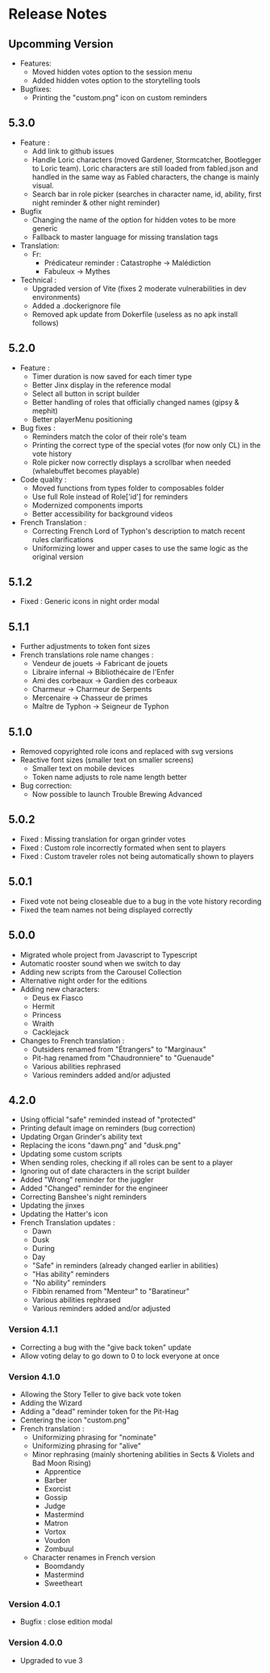 # Release Notes

## Upcomming Version
- Features:
  - Moved hidden votes option to the session menu
  - Added hidden votes option to the storytelling tools
- Bugfixes: 
  - Printing the "custom.png" icon on custom reminders


## 5.3.0
- Feature :
  - Add link to github issues
  - Handle Loric characters (moved Gardener, Stormcatcher, Bootlegger to Loric team). Loric characters are still loaded from fabled.json and handled in the same way as Fabled characters, the change is mainly visual.
  - Search bar in role picker (searches in character name, id, ability, first night reminder & other night reminder)
- Bugfix
  - Changing the name of the option for hidden votes to be more generic
  - Fallback to master language for missing translation tags
- Translation:
  - Fr:
    - Prédicateur reminder : Catastrophe -> Malédiction
    - Fabuleux -> Mythes
- Technical :
  - Upgraded version of Vite (fixes 2 moderate vulnerabilities in dev environments)
  - Added a .dockerignore file
  - Removed apk update from Dokerfile (useless as no apk install follows)

## 5.2.0
- Feature :
  - Timer duration is now saved for each timer type
  - Better Jinx display in the reference modal
  - Select all button in script builder
  - Better handling of roles that officially changed names (gipsy & mephit)
  - Better playerMenu positioning
- Bug fixes :
  - Reminders match the color of their role's team
  - Printing the correct type of the special votes (for now only CL) in the vote history
  - Role picker now correctly displays a scrollbar when needed (whalebuffet becomes playable)
- Code quality :
  - Moved functions from types folder to composables folder
  - Use full Role instead of Role['id'] for reminders
  - Modernized components imports
  - Better accessibility for background videos
- French Translation :
  - Correcting French Lord of Typhon's description to match recent rules clarifications
  - Uniformizing lower and upper cases to use the same logic as the original version

## 5.1.2
- Fixed : Generic icons in night order modal

## 5.1.1
- Further adjustments to token font sizes
- French translations role name changes :
  - Vendeur de jouets -> Fabricant de jouets
  - Libraire infernal -> Bibliothécaire de l'Enfer
  - Ami des corbeaux -> Gardien des corbeaux
  - Charmeur -> Charmeur de Serpents
  - Mercenaire -> Chasseur de primes
  - Maître de Typhon -> Seigneur de Typhon

## 5.1.0
- Removed copyrighted role icons and replaced with svg versions
- Reactive font sizes (smaller text on smaller screens)
  - Smaller text on mobile devices
  - Token name adjusts to role name length better
- Bug correction:
  - Now possible to launch Trouble Brewing Advanced

## 5.0.2
- Fixed : Missing translation for organ grinder votes
- Fixed : Custom role incorrectly formated when sent to players
- Fixed : Custom traveler roles not being automatically shown to players

## 5.0.1
- Fixed vote not being closeable due to a bug in the vote history recording
- Fixed the team names not being displayed correctly

## 5.0.0
- Migrated whole project from Javascript to Typescript
- Automatic rooster sound when we switch to day
- Adding new scripts from the Carousel Collection
- Alternative night order for the editions
- Adding new characters:
  - Deus ex Fiasco
  - Hermit
  - Princess
  - Wraith
  - Cacklejack
- Changes to French translation :
  - Outsiders renamed from "Étrangers" to "Marginaux"
  - Pit-hag renamed from "Chaudronniere" to "Guenaude"
  - Various abilities rephrased
  - Various reminders added and/or adjusted

## 4.2.0
- Using official "safe" reminded instead of "protected"
- Printing default image on reminders (bug correction)
- Updating Organ Grinder's ability text
- Replacing the icons "dawn.png" and "dusk.png"
- Updating some custom scripts
- When sending roles, checking if all roles can be sent to a player
- Ignoring out of date characters in the script builder
- Added "Wrong" reminder for the juggler
- Added "Changed" reminder for the engineer
- Correcting Banshee's night reminders
- Updating the jinxes
- Updating the Hatter's icon
- French Translation updates :
  - Dawn
  - Dusk
  - During
  - Day
  - "Safe" in reminders (already changed earlier in abilities)
  - "Has ability" reminders
  - "No ability" reminders
  - Fibbin renamed from "Menteur" to "Baratineur"
  - Various abilities rephrased
  - Various reminders added and/or adjusted

### Version 4.1.1
- Correcting a bug with the "give back token" update
- Allow voting delay to go down to 0 to lock everyone at once

### Version 4.1.0
- Allowing the Story Teller to give back vote token
- Adding the Wizard
- Adding a "dead" reminder token for the Pit-Hag
- Centering the icon "custom.png"
- French translation :
  - Uniformizing phrasing for "nominate"
  - Uniformizing phrasing for "alive"
  - Minor rephrasing (mainly shortening abilities in Sects & Violets and Bad Moon Rising)
    - Apprentice
    - Barber
    - Exorcist
    - Gossip
    - Judge
    - Mastermind
    - Matron
    - Vortox
    - Voudon
    - Zombuul
  - Character renames in French version
    - Boomdandy
    - Mastermind
    - Sweetheart

### Version 4.0.1
- Bugfix : close edition modal

### Version 4.0.0
- Upgraded to vue 3
